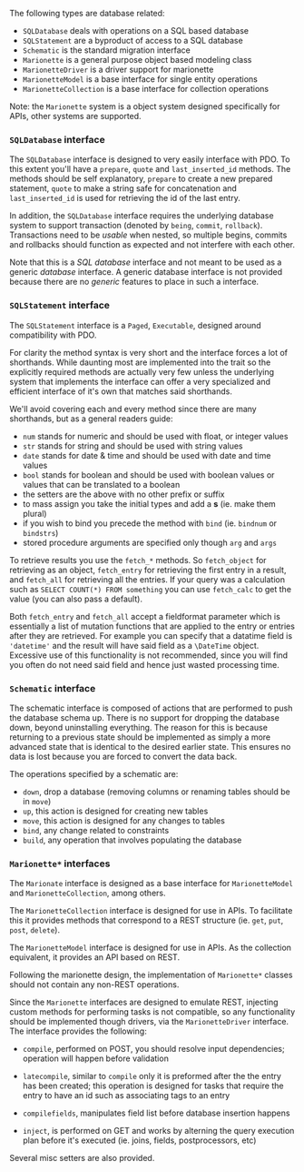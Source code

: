 The following types are database related:

 * `SQLDatabase` deals with operations on a SQL based database
 * `SQLStatement` are a byproduct of access to a SQL database
 * `Schematic` is the standard migration interface
 * `Marionette` is a general purpose object based modeling class
 * `MarionetteDriver` is a driver support for marionette
 * `MarionetteModel` is a base interface for single entity operations
 * `MarionetteCollection` is a base interface for collection operations

Note: the `Marionette` system is a object system designed specifically for
APIs, other systems are supported.

### `SQLDatabase` interface

The `SQLDatabase` interface is designed to very easily interface with PDO. To
this extent you'll have a `prepare`, `quote` and `last_inserted_id` methods.
The methods should be self explanatory, `prepare` to create a new prepared
statement, `quote` to make a string safe for concatenation and
`last_inserted_id` is used for retrieving the id of the last entry.

In addition, the `SQLDatabase` interface requires the underlying database
system to support transaction (denoted by `being`, `commit`, `rollback`).
Transactions need to be *usable* when nested, so multiple begins, commits and
rollbacks should function as expected and not interfere with each other.

Note that this is a *SQL database* interface and not meant to be used as a
generic *database* interface. A generic database interface is not provided
because there are no *generic* features to place in such a interface.

### `SQLStatement` interface

The `SQLStatement` interface is a `Paged`, `Executable`, designed around
compatibility with PDO.

For clarity the method syntax is very short and the interface forces a lot of
shorthands. While daunting most are implemented into the trait so the
explicitly required methods are actually very few unless the underlying system
that implements the interface can offer a very specialized and efficient
interface of it's own that matches said shorthands.

We'll avoid covering each and every method since there are many shorthands, but
as a general readers guide:

 - `num` stands for numeric and should be used with float, or integer values
 - `str` stands for string and should be used with string values
 - `date` stands for date & time and should be used with date and time values
 - `bool` stands for boolean and should be used with boolean values or values
   that can be translated to a boolean
 - the setters are the above with no other prefix or suffix
 - to mass assign you take the initial types and add a **s** (ie. make them
   plural)
 - if you wish to bind you precede the method with `bind` (ie. `bindnum` or
   `bindstrs`)
 - stored procedure arguments are specified only though `arg` and `args`

To retrieve results you use the `fetch_*` methods. So `fetch_object` for
retrieving as an object, `fetch_entry` for retrieving the first entry in a
result, and `fetch_all` for retrieving all the entries. If your query was a
calculation such as `SELECT COUNT(*) FROM something` you can use `fetch_calc` to
get the value (you can also pass a default).

Both `fetch_entry` and `fetch_all` accept a fieldformat parameter which is
essentially a list of mutation functions that are applied to the entry or
entries after they are retrieved. For example you can specify that a datatime
field is `'datetime'` and the result will have said field as a `\DateTime`
object. Excessive use of this functionality is not recommended, since you will
find you often do not need said field and hence just wasted processing time.

### `Schematic` interface

The schematic interface is composed of actions that are performed to push the
database schema up. There is no support for dropping the database down, beyond
uninstalling everything. The reason for this is because returning to a previous
state should be implemented as simply a more advanced state that is identical
to the desired earlier state. This ensures no data is lost because you are
forced to convert the data back.

The operations specified by a schematic are:

 * `down`, drop a database (removing columns or renaming tables should be
   in `move`)
 * `up`, this action is designed for creating new tables
 * `move`, this action is designed for any changes to tables
 * `bind`, any change related to constraints
 * `build`, any operation that involves populating the database

### `Marionette*` interfaces

The `Marionate` interface is designed as a base interface for `MarionetteModel`
and `MarionetteCollection`, among others.

The `MarionetteCollection` interface is designed for use in APIs. To facilitate
this it provides methods that correspond to a REST structure (ie. `get`, `put`,
`post`, `delete`).

The `MarionetteModel` interface is designed for use in APIs. As the collection
equivalent, it provides an API based on REST.

Following the marionette design, the implementation of `Marionette*` classes
should not contain any non-REST operations.

Since the `Marionette` interfaces are designed to emulate REST, injecting custom
methods for performing tasks is not compatible, so any functionality should
be implemented though drivers, via the `MarionetteDriver` interface. The
interface provides the following:

 * `compile`, performed on POST, you should resolve input dependencies;
   operation will happen before validation

 * `latecompile`, similar to `compile` only it is preformed after the the entry
   has been created; this operation is designed for tasks that require the
   entry to have an id such as associating tags to an entry

 * `compilefields`, manipulates field list before database insertion happens

 * `inject`, is performed on GET and works by alterning the query execution
   plan before it's executed (ie. joins, fields, postprocessors, etc)

Several misc setters are also provided.
